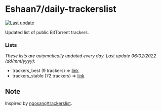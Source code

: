 
# Eshaan7/daily-trackerslist 

[![Last update](https://img.shields.io/badge/Last%20update-06/02/2022-blue.svg)](#)

Updated list of public BitTorrent trackers.

### Lists
*These lists are automatically updated every day. Last update 06/02/2022 (_dd/mm/yyyy_):*

* trackers_best (9 trackers) => [link](https://raw.githubusercontent.com/eshaan7/daily-trackerslist/master/trackers_best.txt)
* trackers_stable (72 trackers) => [link](https://raw.githubusercontent.com/eshaan7/daily-trackerslist/master/trackers_stable.txt)

## Note

Inspired by [ngosang/trackerslist](https://github.com/ngosang/trackerslist).
